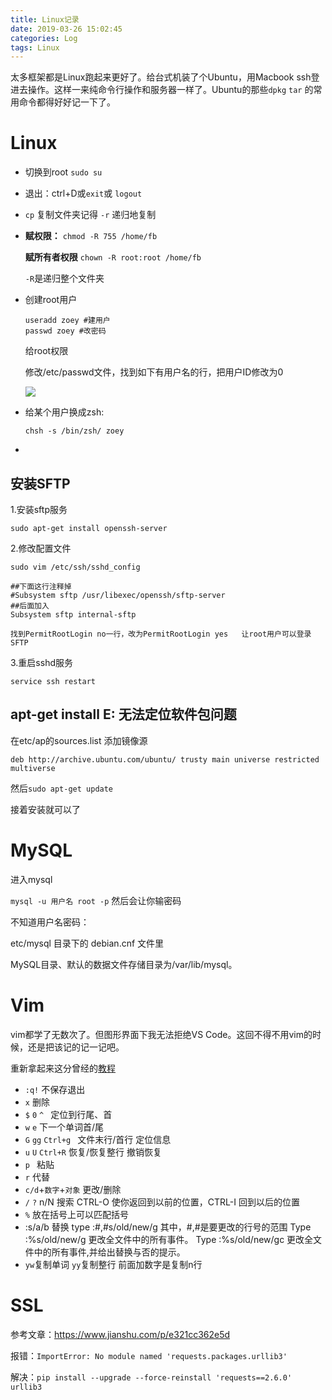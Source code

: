 ```yaml
---
title: Linux记录
date: 2019-03-26 15:02:45
categories: Log
tags: Linux
---
```


太多框架都是Linux跑起来更好了。给台式机装了个Ubuntu，用Macbook ssh登进去操作。这样一来纯命令行操作和服务器一样了。Ubuntu的那些`dpkg` `tar` 的常用命令都得好好记一下了。

<!---more--->

# Linux

- 切换到root `sudo su`

- 退出：ctrl+D或`exit`或 `logout`

- `cp` 复制文件夹记得 `-r` 递归地复制

- **赋权限：**
  `chmod -R 755 /home/fb`

  **赋所有者权限**
  `chown -R root:root /home/fb`

  `-R`是递归整个文件夹

- 创建root用户

  ```shell
  useradd zoey #建用户
  passwd zoey #改密码
  ```

  给root权限

  修改/etc/passwd文件，找到如下有用户名的行，把用户ID修改为0

  ![](https://0pic.oss-cn-beijing.aliyuncs.com/ubuntuuserroot.png)

- 给某个用户换成zsh:

  `chsh -s /bin/zsh/ zoey`

- 

## 安装SFTP

1.安装sftp服务

`sudo apt-get install openssh-server`

2.修改配置文件

`sudo vim /etc/ssh/sshd_config`

```
##下面这行注释掉
#Subsystem sftp /usr/libexec/openssh/sftp-server
##后面加入
Subsystem sftp internal-sftp

找到PermitRootLogin no一行，改为PermitRootLogin yes   让root用户可以登录SFTP
```

3.重启sshd服务

`service ssh restart`

## apt-get install E: 无法定位软件包问题

在etc/ap的sources.list 添加镜像源

`deb http://archive.ubuntu.com/ubuntu/ trusty main universe restricted multiverse`

然后` sudo apt-get update ` 

接着安装就可以了

# MySQL

进入mysql

`mysql -u 用户名 root -p` 然后会让你输密码

不知道用户名密码：

etc/mysql 目录下的 debian.cnf 文件里

MySQL目录、默认的数据文件存储目录为/var/lib/mysql。

# Vim

vim都学了无数次了。但图形界面下我无法拒绝VS Code。这回不得不用vim的时候，还是把该记的记一记吧。

重新拿起来这分曾经的[教程](../fun/vimtutor_cn)

- `:q!` 不保存退出
- `x` 删除
- `$` `0` `^ ` 定位到行尾、首
- `w` `e` 下一个单词首/尾
- `G` `gg` `Ctrl+g ` 文件末行/首行 定位信息
- `u` `U` `Ctrl+R` 恢复/恢复整行 撤销恢复
- `p ` 粘贴
- `r` 代替
- `c/d`+`数字`+`对象`  更改/删除
- `/` `?` n/N  搜索   CTRL-O 使你返回到以前的位置，CTRL-I 回到以后的位置
- `%`  放在括号上可以匹配括号
- :s/a/b  替换   type   :#,#s/old/new/g    其中，#,#是要更改的行号的范围
       Type   :%s/old/new/g      更改全文件中的所有事件。
       Type   :%s/old/new/gc      更改全文件中的所有事件,并给出替换与否的提示。  
- `yw`复制单词  `yy`复制整行 前面加数字是复制n行

# SSL

参考文章：<https://www.jianshu.com/p/e321cc362e5d>

报错：`ImportError: No module named 'requests.packages.urllib3'`

解决：`pip install --upgrade --force-reinstall 'requests==2.6.0' urllib3`